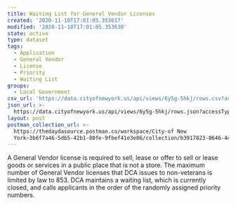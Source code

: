 ```yaml
---
title: Waiting List for General Vendor Licenses
created: '2020-11-10T17:01:05.353617'
modified: '2020-11-10T17:01:05.353630'
state: active
type: dataset
tags:
  - Application
  - General Vendor
  - License
  - Priority
  - Waiting List
groups:
  - Local Government
csv_url: 'https://data.cityofnewyork.us/api/views/6y5g-5hkj/rows.csv?accessType=DOWNLOAD'
json_url: >-
  https://data.cityofnewyork.us/api/views/6y5g-5hkj/rows.json?accessType=DOWNLOAD
layout: post
postman_collection_url: >-
  https://thedaydasource.postman.co/workspace/City-of New
  York~3b6f7a46-5db5-42b1-80fe-9fbef41e3e06/collection/b3917823-8646-4da1-b055-74c64f7c5ade
---
```

A General Vendor license is required to sell, lease or offer to sell or lease goods or services in a public place that is not a store. The maximum number of General Vendor licenses that DCA issues to non-veterans is limited by law to 853. DCA maintains a waiting list, which is currently closed, and calls applicants in the order of the randomly assigned priority numbers.
